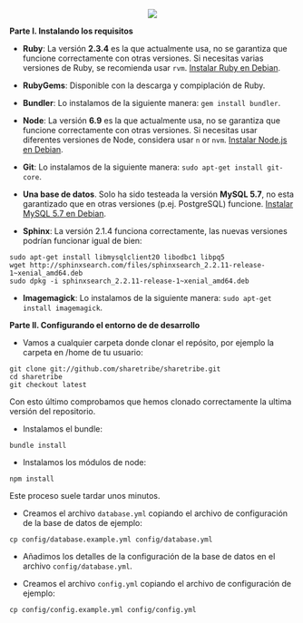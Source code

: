<p align="center">
  <img src="https://irp-cdn.multiscreensite.com/b3c540b6/dms3rep/multi/tablet/Sharetribe-1279x226.Logo.no-margin.png">
</p>

**Parte I. Instalando los requisitos**

* **Ruby**: La versión **2.3.4** es la que actualmente usa, no se garantiza que funcione correctamente con otras versiones. Si necesitas varias versiones de Ruby, se recomienda usar `rvm`. [Instalar Ruby en Debian](https://fermarval.github.io/Instalar-Ruby-en-Debian-Stretch/).

* **RubyGems**: Disponible con la descarga y compiplación de Ruby.

* **Bundler**: Lo instalamos de la siguiente manera: `gem install bundler`.

* **Node**: La versión **6.9** es la que actualmente usa, no se garantiza que funcione correctamente con otras versiones. Si necesitas usar diferentes versiones de Node, considera usar `n` or `nvm`. [Instalar Node.js en Debian](https://fermarval.github.io/Instalar-Node.js-en-Debian-Stretch/).

* **Git**: Lo instalamos de la siguiente manera: `sudo apt-get install git-core`.

* **Una base de datos**. Solo ha sido testeada la versión **MySQL 5.7**, no esta garantizado que en otras versiones (p.ej. PostgreSQL) funcione. [Instalar MySQL 5.7 en Debian]().

* **Sphinx**: La versión 2.1.4 funciona correctamente, las nuevas versiones podrían funcionar igual de bien:

```
sudo apt-get install libmysqlclient20 libodbc1 libpq5
wget http://sphinxsearch.com/files/sphinxsearch_2.2.11-release-1~xenial_amd64.deb
sudo dpkg -i sphinxsearch_2.2.11-release-1~xenial_amd64.deb
```

* **Imagemagick**: Lo instalamos de la siguiente manera: `sudo apt-get install imagemagick`.

**Parte II. Configurando el entorno de de desarrollo**

* Vamos a cualquier carpeta donde clonar el repósito, por ejemplo la carpeta en /home de tu usuario:
```
git clone git://github.com/sharetribe/sharetribe.git
cd sharetribe
git checkout latest
```
Con esto último comprobamos que hemos clonado correctamente la ultima versión del repositorio.

* Instalamos el bundle:
```
bundle install
```

* Instalamos los módulos de node:
```
npm install
```
Este proceso suele tardar unos minutos.

* Creamos el archivo `database.yml` copiando el archivo de configuración de la base de datos de ejemplo:
```
cp config/database.example.yml config/database.yml
```

* Añadimos los detalles de la configuración de la base de datos en el archivo `config/database.yml`.

* Creamos el archivo `config.yml` copiando el archivo de configuración de ejemplo:
```
cp config/config.example.yml config/config.yml
```

